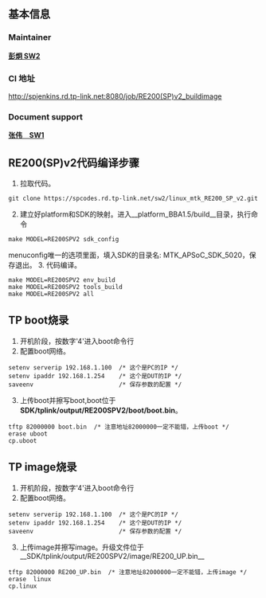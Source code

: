 ## 基本信息

### Maintainer

<strong>[彭炯 SW2](https://spcodes.rd.tp-link.net/pengjiong)</strong>

### CI 地址

<http://spjenkins.rd.tp-link.net:8080/job/RE200(SP)v2_buildimage>

### Document support

<strong>[张伟　SW1](https://spcodes.rd.tp-link.net/zhangwei_w8284)</strong>

## RE200(SP)v2代码编译步骤

1. 拉取代码。
```shell
git clone https://spcodes.rd.tp-link.net/sw2/linux_mtk_RE200_SP_v2.git
```
2. 建立好platform和SDK的映射。进入__platform_BBA1.5/build__目录，执行命令
```
make MODEL=RE200SPV2 sdk_config
```
menuconfig唯一的选项里面，填入SDK的目录名: MTK_APSoC_SDK_5020，保存退出。
3. 代码编译。
```shell
make MODEL=RE200SPV2 env_build
make MODEL=RE200SPV2 tools_build
make MODEL=RE200SPV2 all
```

## TP boot烧录
1. 开机阶段，按数字'4'进入boot命令行
2. 配置boot网络。
```
setenv serverip 192.168.1.100  /* 这个是PC的IP */
setenv ipaddr 192.168.1.254    /* 这个是DUT的IP */
saveenv                        /* 保存参数的配置 */
```
3. 上传boot并擦写boot,boot位于 __SDK/tplink/output/RE200SPV2/boot/boot.bin__。
```
tftp 82000000 boot.bin  /* 注意地址82000000一定不能错，上传boot */
erase uboot
cp.uboot
```

## TP image烧录
1. 开机阶段，按数字'4'进入boot命令行
2. 配置boot网络。
```
setenv serverip 192.168.1.100  /* 这个是PC的IP */
setenv ipaddr 192.168.1.254    /* 这个是DUT的IP */
saveenv                        /* 保存参数的配置 */
```
3. 上传image并擦写image。升级文件位于__SDK/tplink/output/RE200SPV2/image/RE200_UP.bin__
```
tftp 82000000 RE200_UP.bin  /* 注意地址82000000一定不能错，上传image */
erase  linux
cp.linux
```